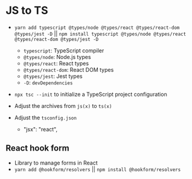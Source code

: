 # JS to TS

- `yarn add typescript @types/node @types/react @types/react-dom @types/jest -D` || `npm install typescript @types/node @types/react @types/react-dom @types/jest -D`

  - `typescript`: TypeScript compiler
  - `@types/node`: Node.js types
  - `@types/react`: React types
  - `@types/react-dom`: React DOM types
  - `@types/jest`: Jest types
  - `-D`: `devDependencies`

- `npx tsc --init` to initialize a TypeScript project configuration

- Adjust the archives from `js(x)` to `ts(x)`
- Adjust the `tsconfig.json`
  - "jsx": "react",

## React hook form

- Library to manage forms in React
- `yarn add @hookform/resolvers` || `npm install @hookform/resolvers`
